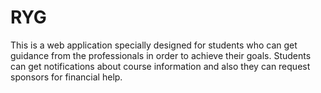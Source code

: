# RYG
This is a web application specially designed for students who can get guidance from the professionals in order to achieve their goals. Students can get notifications about course information and also they can request sponsors for financial help.
